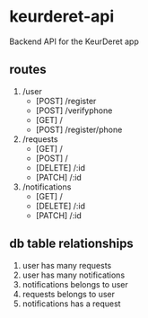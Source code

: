# keurderet-api
Backend API for the KeurDeret app

## routes
1. /user
    * [POST] /register
    * [POST] /verifyphone
    * [GET]  /
    * [POST] /register/phone
2. /requests
    * [GET]      /
    * [POST]    /
    * [DELETE] /:id
    * [PATCH] /:id
3. /notifications
    * [GET]     /
    * [DELETE] /:id
    * [PATCH] /:id

## db table relationships
1. user has many requests
2. user has many notifications
3. notifications belongs to user
4. requests belongs to user
5. notifications has a request
